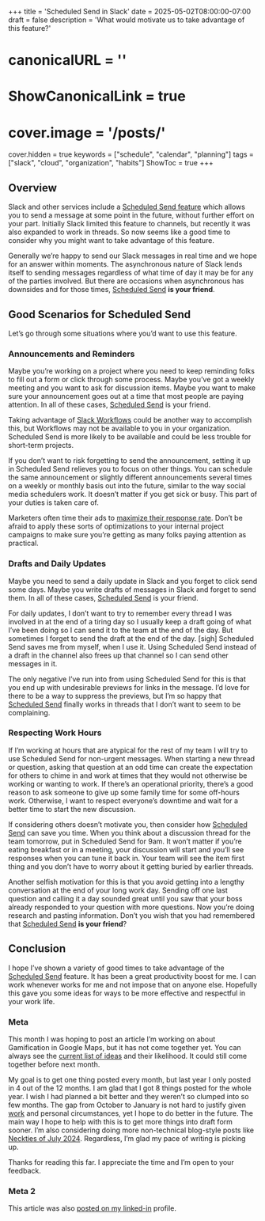 +++
title = 'Scheduled Send in Slack'
date = 2025-05-02T08:00:00-07:00
draft = false
description = 'What would motivate us to take advantage of this feature?'
# canonicalURL = ''
# ShowCanonicalLink = true
# cover.image = '/posts/'
cover.hidden = true
keywords = ["schedule", "calendar", "planning"]
tags = ["slack", "cloud", "organization", "habits"]
ShowToc = true
+++

## Overview

Slack and other services include a
[Scheduled Send feature](https://slack.com/help/articles/201457107-Send-and-read-messages#:~:text=Send%20or%20schedule%20messages,-You%20can%20send%20messages%20in)
which allows you to send a message at some point in the future, without further
effort on your part.  Initially Slack limited this feature to channels, but
recently it was also expanded to work in threads.  So now seems like a good
time to consider why you might want to take advantage of this feature.

Generally we’re happy to send our Slack messages in real time and we hope for
an answer within moments.  The asynchronous nature of Slack lends itself to
sending messages regardless of what time of day it may be for any of the
parties involved.  But there are occasions when asynchronous has downsides and
for those times,
[Scheduled Send](https://slack.com/help/articles/201457107-Send-and-read-messages#:~:text=Send%20or%20schedule%20messages,-You%20can%20send%20messages%20in)
**is your friend**.

## Good Scenarios for Scheduled Send

Let’s go through some situations where you’d want to use this feature.

### Announcements and Reminders

Maybe you’re working on a project where you need to keep reminding folks to
fill out a form or click through some process.  Maybe you’ve got a weekly
meeting and you want to ask for discussion items.  Maybe you want to make sure
your announcement goes out at a time that most people are paying attention.  In
all of these cases,
[Scheduled Send](https://slack.com/help/articles/201457107-Send-and-read-messages#:~:text=Send%20or%20schedule%20messages,-You%20can%20send%20messages%20in)
is your friend.

Taking advantage of
[Slack Workflows](https://slack.com/features/workflow-automation)
could be another way to accomplish this, but Workflows may not be available to
you in your organization.  Scheduled Send is more likely to be available and
could be less trouble for short-term projects.

If you don’t want to risk forgetting to send the announcement, setting it up in
Scheduled Send relieves you to focus on other things.  You can schedule the
same announcement or slightly different announcements several times on a weekly
or monthly basis out into the future, similar to the way social media
schedulers work.  It doesn’t matter if you get sick or busy.  This part of your
duties is taken care of.

Marketers often time their ads to [maximize their response
rate](https://www.zendesk.com/blog/maximize-survey-response-rates/).  Don’t be
afraid to apply these sorts of optimizations to your internal project campaigns
to make sure you’re getting as many folks paying attention as practical.

### Drafts and Daily Updates

Maybe you need to send a daily update in Slack and you forget to click send
some days.  Maybe you write drafts of messages in Slack and forget to send
them.  In all of these cases,
[Scheduled Send](https://slack.com/help/articles/201457107-Send-and-read-messages#:~:text=Send%20or%20schedule%20messages,-You%20can%20send%20messages%20in)
is your friend.

For daily updates, I don’t want to try to remember every thread I was involved
in at the end of a tiring day so I usually keep a draft going of what I’ve been
doing so I can send it to the team at the end of the day.  But sometimes I
forget to send the draft at the end of the day.  \[sigh\]  Scheduled Send saves
me from myself, when I use it.  Using Scheduled Send instead of a draft in the
channel also frees up that channel so I can send other messages in it.

The only negative I’ve run into from using Scheduled Send for this is that you
end up with undesirable previews for links in the message.  I’d love for there
to be a way to suppress the previews, but I’m so happy that
[Scheduled Send](https://slack.com/help/articles/201457107-Send-and-read-messages#:~:text=Send%20or%20schedule%20messages,-You%20can%20send%20messages%20in)
finally works in threads that I don’t want to seem to be complaining.

### Respecting Work Hours

If I’m working at hours that are atypical for the rest of my team I will try to
use Scheduled Send for non-urgent messages.  When starting a new thread or
question, asking that question at an odd time can create the expectation for
others to chime in and work at times that they would not otherwise be working
or wanting to work.  If there’s an operational priority, there’s a good reason
to ask someone to give up some family time for some off-hours work.  Otherwise,
I want to respect everyone’s downtime and wait for a better time to start the
new discussion.

If considering others doesn’t motivate you, then consider how
[Scheduled Send](https://slack.com/help/articles/201457107-Send-and-read-messages#:~:text=Send%20or%20schedule%20messages,-You%20can%20send%20messages%20in)
can save you time.  When you think about a discussion thread for the team
tomorrow, put in Scheduled Send for 9am.  It won’t matter if you’re eating
breakfast or in a meeting, your discussion will start and you’ll see responses
when you can tune it back in.  Your team will see the item first thing and you
don’t have to worry about it getting buried by earlier threads.

Another selfish motivation for this is that you avoid getting into a lengthy
conversation at the end of your long work day.  Sending off one last question
and calling it a day sounded great until you saw that your boss already
responded to your question with more questions.  Now you’re doing research and
pasting information.  Don’t you wish that you had remembered that
[Scheduled Send](https://slack.com/help/articles/201457107-Send-and-read-messages#:~:text=Send%20or%20schedule%20messages,-You%20can%20send%20messages%20in)
**is your friend**?

## Conclusion

I hope I’ve shown a variety of good times to take advantage of the
[Scheduled Send](https://slack.com/help/articles/201457107-Send-and-read-messages#:~:text=Send%20or%20schedule%20messages,-You%20can%20send%20messages%20in)
feature.  It has been a great productivity boost for me.  I can work whenever
works for me and not impose that on anyone else.  Hopefully this gave you some
ideas for ways to be more effective and respectful in your work life.

### Meta

This month I was hoping to post an article I’m working on about Gamification in
Google Maps, but it has not come together yet.  You can always see the [current
list of ideas](https://github.com/chicks-net/www-chicks-net/blob/main/TODO.md)
and their likelihood.  It could still come together before next month.

My goal is to get one thing posted every month, but last year I only posted in
4 out of the 12 months.  I am glad that I got 8 things posted for the whole
year.  I wish I had planned a bit better and they weren’t so clumped into so
few months.  The gap from October to January is not hard to justify given
[work](https://www.chicks.net/posts/2025-02-25-tubi-streamed-superbowl/) and
personal circumstances, yet I hope to do better in the future.  The main way I
hope to help with this is to get more things into draft form sooner.  I’m also
considering doing more non-technical blog-style posts like [Neckties of July
2024](https://www.chicks.net/posts/2024-07-31-neckties-of-july/).  Regardless,
I’m glad my pace of writing is picking up.

Thanks for reading this far.  I appreciate the time and I’m open to your feedback.

### Meta 2

This article was also
[posted on my linked-in](https://www.linkedin.com/posts/chicks2fini_scheduled-send-in-slack-activity-7325142243353231362-aGd3)
profile.
